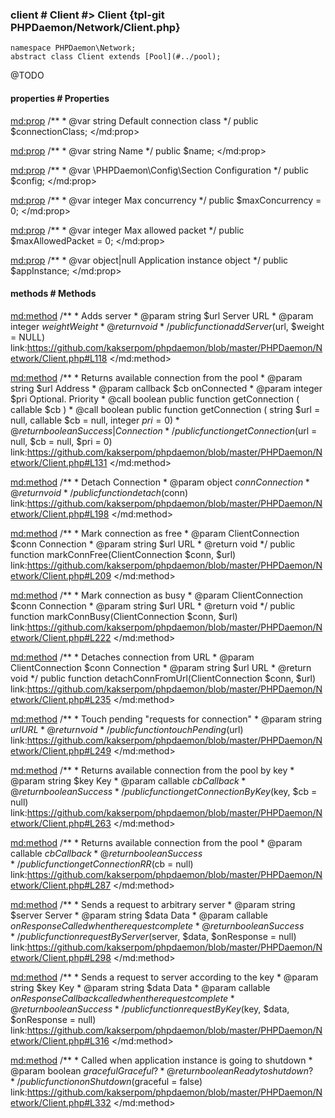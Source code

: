 ### client # Client #> Client {tpl-git PHPDaemon/Network/Client.php}

```php:p
namespace PHPDaemon\Network;
abstract class Client extends [Pool](#../pool);
```

@TODO

<!-- include-namespace path="\PHPDaemon\Network\Client" level="" access="" -->
#### properties # Properties

<md:prop>
/**
	 * @var string Default connection class
	 */
public $connectionClass;
</md:prop>

<md:prop>
/**
	 * @var string Name
	 */
public $name;
</md:prop>

<md:prop>
/**
	 * @var \PHPDaemon\Config\Section Configuration
	 */
public $config;
</md:prop>

<md:prop>
/**
	 * @var integer Max concurrency
	 */
public $maxConcurrency = 0;
</md:prop>

<md:prop>
/**
	 * @var integer Max allowed packet
	 */
public $maxAllowedPacket = 0;
</md:prop>

<md:prop>
/**
	 * @var object|null Application instance object
	 */
public $appInstance;
</md:prop>

#### methods # Methods

<md:method>
/**
	 * Adds server
	 * @param  string  $url    Server URL
	 * @param  integer $weight Weight
	 * @return void
	 */
public function addServer($url, $weight = NULL)
link:https://github.com/kakserpom/phpdaemon/blob/master/PHPDaemon/Network/Client.php#L118
</md:method>

<md:method>
/**
	 * Returns available connection from the pool
	 * @param  string   $url Address
	 * @param  callback $cb  onConnected
	 * @param  integer  $pri Optional. Priority
	 * @call   boolean public function getConnection ( callable $cb )
	 * @call   boolean public function getConnection ( string $url = null, callable $cb = null, integer $pri = 0 )
	 * @return boolean       Success|Connection
	 */
public function getConnection($url = null, $cb = null, $pri = 0)
link:https://github.com/kakserpom/phpdaemon/blob/master/PHPDaemon/Network/Client.php#L131
</md:method>

<md:method>
/**
	 * Detach Connection
	 * @param  object $conn Connection
	 * @return void
	 */
public function detach($conn)
link:https://github.com/kakserpom/phpdaemon/blob/master/PHPDaemon/Network/Client.php#L198
</md:method>

<md:method>
/**
	 * Mark connection as free
	 * @param  ClientConnection $conn Connection
	 * @param  string           $url  URL
	 * @return void
	 */
public function markConnFree(ClientConnection $conn, $url)
link:https://github.com/kakserpom/phpdaemon/blob/master/PHPDaemon/Network/Client.php#L209
</md:method>

<md:method>
/**
	 * Mark connection as busy
	 * @param  ClientConnection $conn Connection
	 * @param  string           $url  URL
	 * @return void
	 */
public function markConnBusy(ClientConnection $conn, $url)
link:https://github.com/kakserpom/phpdaemon/blob/master/PHPDaemon/Network/Client.php#L222
</md:method>

<md:method>
/**
	 * Detaches connection from URL
	 * @param  ClientConnection $conn Connection
	 * @param  string           $url  URL
	 * @return void
	 */
public function detachConnFromUrl(ClientConnection $conn, $url)
link:https://github.com/kakserpom/phpdaemon/blob/master/PHPDaemon/Network/Client.php#L235
</md:method>

<md:method>
/**
	 * Touch pending "requests for connection"
	 * @param  string $url URL
	 * @return void
	 */
public function touchPending($url)
link:https://github.com/kakserpom/phpdaemon/blob/master/PHPDaemon/Network/Client.php#L249
</md:method>

<md:method>
/**
	 * Returns available connection from the pool by key
	 * @param  string   $key Key
	 * @param  callable $cb  Callback
	 * @return boolean       Success
	 */
public function getConnectionByKey($key, $cb = null)
link:https://github.com/kakserpom/phpdaemon/blob/master/PHPDaemon/Network/Client.php#L263
</md:method>

<md:method>
/**
	 * Returns available connection from the pool
	 * @param  callable $cb Callback
	 * @return boolean      Success
	 */
public function getConnectionRR($cb = null)
link:https://github.com/kakserpom/phpdaemon/blob/master/PHPDaemon/Network/Client.php#L287
</md:method>

<md:method>
/**
	 * Sends a request to arbitrary server
	 * @param  string   $server     Server
	 * @param  string   $data       Data
	 * @param  callable $onResponse Called when the request complete
	 * @return boolean              Success
	 */
public function requestByServer($server, $data, $onResponse = null)
link:https://github.com/kakserpom/phpdaemon/blob/master/PHPDaemon/Network/Client.php#L298
</md:method>

<md:method>
/**
	 * Sends a request to server according to the key
	 * @param  string   $key        Key
	 * @param  string   $data       Data
	 * @param  callable $onResponse Callback called when the request complete
	 * @return boolean              Success
	 */
public function requestByKey($key, $data, $onResponse = null)
link:https://github.com/kakserpom/phpdaemon/blob/master/PHPDaemon/Network/Client.php#L316
</md:method>

<md:method>
/**
	 * Called when application instance is going to shutdown
	 * @param  boolean $graceful Graceful?
	 * @return boolean           Ready to shutdown?
	 */
public function onShutdown($graceful = false)
link:https://github.com/kakserpom/phpdaemon/blob/master/PHPDaemon/Network/Client.php#L332
</md:method>


<!--/ include-namespace -->
